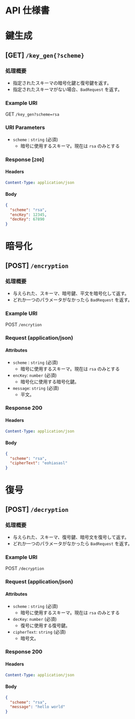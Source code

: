 # API 仕様書

# 鍵生成

## [GET] `/key_gen{?scheme}`

### 処理概要

- 指定されたスキーマの暗号化鍵と復号鍵を返す。
- 指定されたスキーマがない場合、`BadRequest` を返す。

### Example URI

GET `/key_gen?scheme=rsa`

### URI Parameters

- `scheme` : `string` (必須)
  - 暗号に使用するスキーマ。現在は `rsa` のみとする

### Response [`200`]

#### Headers

```yaml
Content-Type: application/json
```

#### Body

```json
{
  "scheme": "rsa",
  "encKey": 12345,
  "decKey": 67890
}
```

# 暗号化

## [POST] `/encryption`

### 処理概要

- 与えられた、スキーマ、暗号鍵、平文を暗号化して返す。
- どれか一つのパラメータがなかったら `BadRequest` を返す。

### Example URI

POST `/encrytion`

### Request (application/json)

#### Attributes

- `scheme` : `string` (必須)
  - 暗号に使用するスキーマ。現在は `rsa` のみとする
- `encKey`: `number` (必須)
  - 暗号化に使用する暗号化鍵。
- `message`: `string` (必須)
  - 平文。

### Response 200

#### Headers

```yaml
Content-Type: application/json
```

#### Body

```json
{
  "scheme": "rsa",
  "cipherText": "eohiasasl"
}
```

# 復号

## [POST] `/decryption`

### 処理概要

- 与えられた、スキーマ、復号鍵、暗号文を復号して返す。
- どれか一つのパラメータがなかったら `BadRequest` を返す。

### Example URI

POST `/decryption`

### Request (application/json)

#### Attributes

- `scheme` : `string` (必須)
  - 暗号に使用するスキーマ。現在は `rsa` のみとする
- `decKey`: `number` (必須)
  - 復号に使用する復号鍵。
- `cipherText`: `string` (必須)
  - 暗号文。

### Response 200

#### Headers

```yaml
Content-Type: application/json
```

#### Body

```json
{
  "scheme": "rsa",
  "message": "hello world"
}
```
